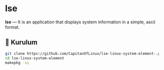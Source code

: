 # lse

**lse** — It is an application that displays system information in a simple, ascii format.

## 🚀 Kurulum

```bash
git clone https://github.com/CapitanOfLinux/lse-linux-system-element-.git
cd lse-linux-system-element
makepkg -si
